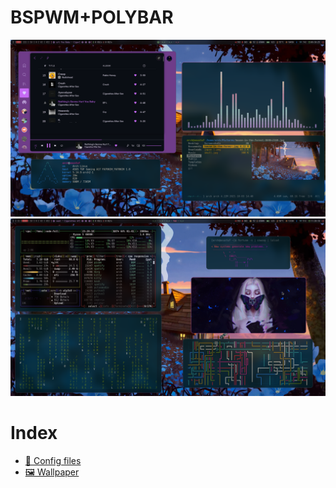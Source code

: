 # BSPWM+POLYBAR
![](images/screenshot.png)
![](images/screenshot2.png)

# Index
- [🎨 Config files](.config/)
- [🖼️ Wallpaper](images/house-in-the-forest-3840×2160.jpg)
